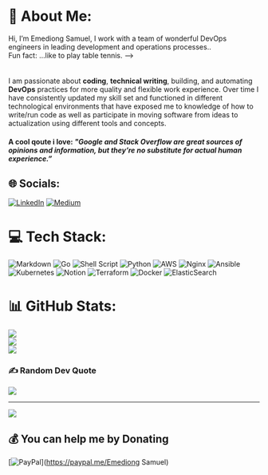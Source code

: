 # 💫 About Me:
 Hi, I’m Emediong Samuel, I work with a team of wonderful DevOps engineers in leading development and operations processes..<br>Fun fact: ...like to play table tennis. --><br><br><br>
 I am passionate about **coding**, **technical writing**, building, and automating **DevOps** practices for more quality and flexible work experience. Over time I have consistently updated my skill set and functioned in different technological environments that have exposed me to knowledge of how to write/run code as well as participate in moving software from ideas to actualization using different tools and concepts.

 #### A cool qoute i love: *"Google and Stack Overflow are great sources of opinions and information, but they’re no substitute for actual human experience.”*


## 🌐 Socials:
[![LinkedIn](https://img.shields.io/badge/LinkedIn-%230077B5.svg?logo=linkedin&logoColor=white)](http://www.linkedin.com/in/emediong-samuel-4a6ab3229) [![Medium](https://img.shields.io/badge/Medium-12100E?logo=medium&logoColor=white)](https://medium.com/@emediongsamuel07) 

# 💻 Tech Stack:
![Markdown](https://img.shields.io/badge/markdown-%23000000.svg?style=for-the-badge&logo=markdown&logoColor=white) ![Go](https://img.shields.io/badge/go-%2300ADD8.svg?style=for-the-badge&logo=go&logoColor=white) ![Shell Script](https://img.shields.io/badge/shell_script-%23121011.svg?style=for-the-badge&logo=gnu-bash&logoColor=white) ![Python](https://img.shields.io/badge/python-3670A0?style=for-the-badge&logo=python&logoColor=ffdd54) ![AWS](https://img.shields.io/badge/AWS-%23FF9900.svg?style=for-the-badge&logo=amazon-aws&logoColor=white) ![Nginx](https://img.shields.io/badge/nginx-%23009639.svg?style=for-the-badge&logo=nginx&logoColor=white) ![Ansible](https://img.shields.io/badge/ansible-%231A1918.svg?style=for-the-badge&logo=ansible&logoColor=white) ![Kubernetes](https://img.shields.io/badge/kubernetes-%23326ce5.svg?style=for-the-badge&logo=kubernetes&logoColor=white) ![Notion](https://img.shields.io/badge/Notion-%23000000.svg?style=for-the-badge&logo=notion&logoColor=white) ![Terraform](https://img.shields.io/badge/terraform-%235835CC.svg?style=for-the-badge&logo=terraform&logoColor=white) ![Docker](https://img.shields.io/badge/docker-%230db7ed.svg?style=for-the-badge&logo=docker&logoColor=white) ![ElasticSearch](https://img.shields.io/badge/-ElasticSearch-005571?style=for-the-badge&logo=elasticsearch)
# 📊 GitHub Stats:
![](https://github-readme-stats.vercel.app/api?username=Emediong-Samuel&theme=default&hide_border=false&include_all_commits=false&count_private=false)<br/>
![](https://github-readme-streak-stats.herokuapp.com/?user=Emediong-Samuel&theme=default&hide_border=false)<br/>
![](https://github-readme-stats.vercel.app/api/top-langs/?username=Emediong-Samuel&theme=default&hide_border=false&include_all_commits=false&count_private=false&layout=compact)

### ✍️ Random Dev Quote
![](https://quotes-github-readme.vercel.app/api?type=horizontal&theme=radical)

---
[![](https://visitcount.itsvg.in/api?id=Emediong-Samuel&icon=0&color=0)](https://visitcount.itsvg.in)

  ## 💰 You can help me by Donating
  [![PayPal](https://img.shields.io/badge/PayPal-00457C?style=for-the-badge&logo=paypal&logoColor=white)](https://paypal.me/Emediong Samuel) 

  <!-- Proudly created with GPRM ( https://gprm.itsvg.in ) -->
  
